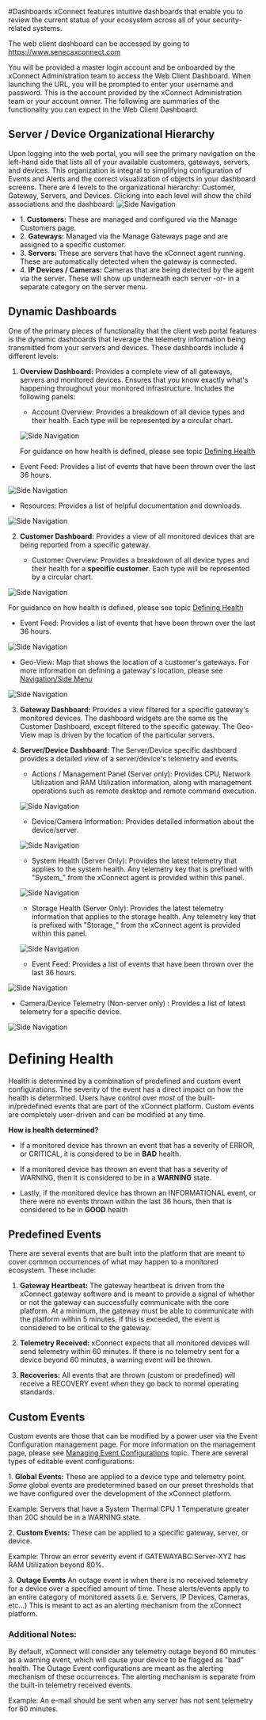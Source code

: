 #Dashboards 
xConnect features intuitive dashboards that enable you to review the current status of your ecosystem across all of your security-related systems. 

The web client dashboard can be accessed by going to https://www.senecaxconnect.com

You will be provided a master login account and be onboarded by the xConnect Administration team to access the Web Client Dashboard.
When launching the URL, you will be prompted to enter your username and password. This is the account provided by the xConnect Administration team or your account owner.
The following are summaries of the functionality you can expect in the Web Client Dashboard:

## Server / Device Organizational Hierarchy
Upon logging into the web portal, you will see the primary navigation on the left-hand side that lists all of your available customers, gateways, servers, and devices. This organization is integral to simplifying configuration of Events and Alerts and the correct visualization of objects in your dashboard screens.
There are 4 levels to the organizational hierarchy: Customer, Gateway, Servers, and Devices. Clicking into each level will show the child associations and the dashboard: 
![Side Navigation](images/hierarchy.png "Hierarchy")

- 1\. **Customers:** These are managed and configured via the Manage Customers page.
- 2\. **Gateways:** Managed via the Manage Gateways page and are assigned to a specific customer.
- 3\. **Servers:** These are servers that have the xConnect agent running. These are automatically detected when the gateway is connected.
- 4\. **IP Devices / Cameras:** Cameras that are being detected by the agent via the server. These will show up underneath each server -or- in a separate category on the server menu. 

## Dynamic Dashboards 
One of the primary pieces of functionality that the client web portal features is the dynamic
dashboards that leverage the telemetry information being transmitted from your servers and
devices. These dashboards include 4 different levels:

1) **Overview Dashboard:** Provides a complete view of all gateways, servers and monitored devices. Ensures that you know exactly what's happening throughout your monitored infrastructure. Includes the following panels: 
   - Account Overview: Provides a breakdown of all device types and their health. Each type will be represented by a circular chart. 
   
   ![Side Navigation](images/widget_account_overview.png "Account Overview")
   
   For guidance on how health is defined, please see topic [Defining Health](#defining-health)

  - Event Feed: Provides a list of events that have been thrown over the last 36 hours.
  
  ![Side Navigation](images/widget_event_feed.png "Event Feed")
  
  - Resources: Provides a list of helpful documentation and downloads.
  
  ![Side Navigation](images/widget_resources.png "Event Feed")
   
2) **Customer Dashboard:** Provides a view of all monitored devices that are being reported from a specific gateway.
    
    - Customer Overview: Provides a breakdown of all device types and their health for a **specific customer**. Each type will be represented by a circular chart. 

![Side Navigation](images/widget_customer_overview.png "Customer Overview")
   
   For guidance on how health is defined, please see topic [Defining Health](#defining-health)
  
  - Event Feed: Provides a list of events that have been thrown over the last 36 hours.
  
  ![Side Navigation](images/widget_event_feed_customer.png "Event Feed")
  
  - Geo-View: Map that shows the location of a customer's gateways. For more information on defining a gateway's location, please see [Navigation/Side Menu](#)
  
  ![Side Navigation](images/widget_geo-view.png "Event Feed")

3) **Gateway Dashboard:** Provides a view filtered for a specific gateway's monitored devices. The dashboard widgets are the same as the Customer Dashboard, except filtered to the specific gateway.
   The Geo-View map is driven by the location of the particular servers. 
   
4) **Server/Device Dashboard:** The Server/Device specific dashboard provides a detailed view of a server/device's telemetry and events. 
   - Actions / Management Panel (Server only): Provides CPU, Network Utilization and RAM Utilization information, along with management operations such as remote desktop and remote command execution. 
   
   ![Side Navigation](images/widget_management.png "Management")

   - Device/Camera Information: Provides detailed information about the device/server. 
   
   ![Side Navigation](images/widget_device_info.png "Device info")
   
   - System Health (Server Only): Provides the latest telemetry that applies to the system health. Any telemetry key that is prefixed with "System_" from the xConnect agent is provided within this panel. 
   
   ![Side Navigation](images/widget_system_health.png "System health")
   
   - Storage Health (Server Only): Provides the latest telemetry information that applies to the storage health. Any telemetry key that is prefixed with "Storage_" from the xConnect agent is provided within this panel.
   
   ![Side Navigation](images/widget_storage_health.png "Storage health")
   
   - Event Feed: Provides a list of events that have been thrown over the last 36 hours.
  
  ![Side Navigation](images/widget_event_feed_device.png "Event Feed")

   - Camera/Device Telemetry (Non-server only) : Provides a list of latest telemetry for a specific device.
   
  ![Side Navigation](images/widget_camera-telemetry.png "Event Feed")

# Defining Health
Health is determined by a combination of predefined and custom event configurations. The severity of the event has a direct impact on how the health is determined. 
Users have control over _most_ of the built-in/predefined events that are part of the xConnect platform. Custom events are completely user-driven and can be modified at any time.

**How is health determined?**

- If a monitored device has thrown an event that has a severity of ERROR, or CRITICAL, it is considered to be in **BAD** health.

- If a monitored device has thrown an event that has a severity of WARNING, then it is considered to be in a **WARNING** state.

- Lastly, if the monitored device has thrown an INFORMATIONAL event, or there were no events thrown within the last 36 hours, then that is considered to be in **GOOD** health

## Predefined Events
There are several events that are built into the platform that are meant to cover common occurrences of what may happen to a monitored ecosystem. These include: 
1. **Gateway Heartbeat:** The gateway heartbeat is driven from the xConnect gateway software and is meant to provide a signal of whether or not the gateway can successfully communicate with the core platform. 
At a minimum, the gateway must be able to communicate with the platform within 5 minutes. If this is exceeded, the event is considered to be critical to the gateway.
 
2. **Telemetry Received:** xConnect expects that all monitored devices will send telemetry within 60 minutes. If there is no telemetry sent for a device beyond 60 minutes, a warning event will be thrown. 

3. **Recoveries:** All events that are thrown (custom or predefined) will receive a RECOVERY event when they go back to normal operating standards.

## Custom Events
Custom events are those that can be modified by a power user via the Event Configuration management page. For more information on the management page, please see [Managing Event Configurations](https://senecaxconnect.github.io/xconnect_docs/Usage_ManageEventConfigurations/) topic. There are several types of editable event configurations:

1\. **Global Events:** These are applied to a device type and telemetry point. _Some_ global events are predetermined based on our preset thresholds that we have configured over the development of the xConnect platform.

Example: Servers that have a System Thermal CPU 1 Temperature greater than 20C should be in a WARNING state.

2\. **Custom Events:** These can be applied to a specific gateway, server, or device. 

Example: Throw an error severity event if GATEWAYABC:Server-XYZ has RAM Utilization beyond 80%.

3\. **Outage Events** An outage event is when there is no received telemetry for a device over a specified amount of time. These alerts/events apply to an entire category of monitored assets (i.e. Servers, IP Devices, Cameras, etc...) This is meant to act as an alerting mechanism from the xConnect platform. 

### Additional Notes:
By default, xConnect will consider any telemetry outage beyond 60 minutes as a warning event, which will cause your 
device to be flagged as "bad" health. The Outage Event configurations are meant as the alerting mechanism of these occurrences. 
The alerting mechanism is separate from the built-in telemetry received events.

Example: An e-mail should be sent when any server has not sent telemetry for 60 minutes. 